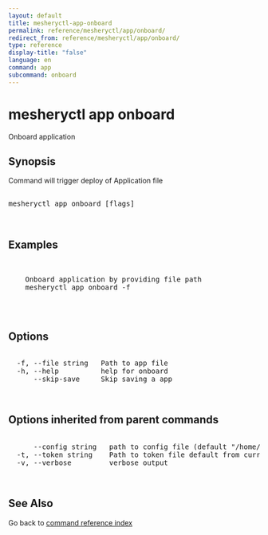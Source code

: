 ```yaml
---
layout: default
title: mesheryctl-app-onboard
permalink: reference/mesheryctl/app/onboard/
redirect_from: reference/mesheryctl/app/onboard/
type: reference
display-title: "false"
language: en
command: app
subcommand: onboard
---
```


# mesheryctl app onboard

Onboard application

## Synopsis

Command will trigger deploy of Application file

<pre class='codeblock-pre'>
<div class='codeblock'>
mesheryctl app onboard [flags]

</div>
</pre> 

## Examples

<pre class='codeblock-pre'>
<div class='codeblock'>

	Onboard application by providing file path
	mesheryctl app onboard -f <filepath>
	

</div>
</pre> 

## Options

<pre class='codeblock-pre'>
<div class='codeblock'>
  -f, --file string   Path to app file
  -h, --help          help for onboard
      --skip-save     Skip saving a app

</div>
</pre>

## Options inherited from parent commands

<pre class='codeblock-pre'>
<div class='codeblock'>
      --config string   path to config file (default "/home/admin-pc/.meshery/config.yaml")
  -t, --token string    Path to token file default from current context
  -v, --verbose         verbose output

</div>
</pre>

## See Also

Go back to [command reference index](/reference/mesheryctl/) 
